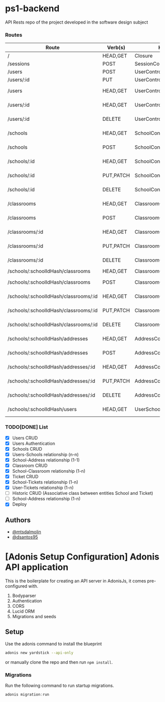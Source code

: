 # ps1-backend
API Rests repo of the project developed in the software design subject

### Routes
| Route        | Verb(s)   | Handler                  | Middleware      | Name            |
|--------------|-----------|--------------------------|-----------------|-----------------|
| /            | HEAD,GET  | Closure                  |                 | /               |
| /sessions    | POST      | SessionController.create |                 | /sessions       |
| /users       | POST      | UserController.store     |                 | /users          |
| /users/:id   | PUT       | UserController.update    |                 | /users/:id      |
| /users       | HEAD,GET  | UserController.index     | auth,is:(admin) | users.index     |
| /users/:id   | HEAD,GET  | UserController.show      | auth,is:(admin) | users.show      |
| /users/:id   | DELETE    | UserController.destroy   | auth,is:(admin) | users.destroy   |
| /schools     | HEAD,GET  | SchoolController.index   | auth,is:(admin) | schools.index   |
| /schools     | POST      | SchoolController.store   | auth,is:(admin) | schools.store   |
| /schools/:id | HEAD,GET  | SchoolController.show    | auth,is:(admin) | schools.show    |
| /schools/:id | PUT,PATCH | SchoolController.update  | auth,is:(admin) | schools.update  |
| /schools/:id | DELETE    | SchoolController.destroy | auth,is:(admin) | schools.destroy |
| /classrooms  | HEAD,GET  | ClassroomController.index      |  auth,is:(admin)   | classrooms.index  |
| /classrooms  | POST      | ClassroomController.store      |  auth,is:(admin)   | classrooms.store  |
| /classrooms/:id | HEAD,GET  | ClassroomController.show    |  auth,is:(admin)   | classrooms.show  |
| /classrooms/:id | PUT,PATCH | ClassroomController.update  |  auth,is:(admin)   | classrooms.update  |
| /classrooms/:id | DELETE    | ClassroomController.destroy |  auth,is:(admin)   | classrooms.destroy  |
| /schools/:schoolIdHash/classrooms | HEAD,GET  | ClassroomController.index | auth | /schools/:schoolIdHash/classrooms |
| /schools/:schoolIdHash/classrooms | POST      | ClassroomController.store | auth,is:(admin) | :schoolIdHash/classrooms.store |
| /schools/:schoolIdHash/classrooms/:id | HEAD,GET  | ClassroomController.show | auth,is:(admin) | :schoolIdHash/classrooms.show |
| /schools/:schoolIdHash/classrooms/:id | PUT,PATCH | ClassroomController.update  | auth,is:(admin) | :schoolIdHash/classrooms.update  |
| /schools/:schoolIdHash/classrooms/:id | DELETE    | ClassroomController.destroy | auth,is:(admin) | :schoolIdHash/classrooms.destroy |
| /schools/:schoolIdHash/addresses      | HEAD,GET  | AddressController.index     | auth,is:(admin) | :schoolIdHash/addresses.index    |
| /schools/:schoolIdHash/addresses      | POST      | AddressController.store     | auth,is:(admin) | :schoolIdHash/addresses.store    |
| /schools/:schoolIdHash/addresses/:id  | HEAD,GET  | AddressController.show      | auth,is:(admin) | :schoolIdHash/addresses.show     |
| /schools/:schoolIdHash/addresses/:id  | PUT,PATCH | AddressController.update    | auth,is:(admin) | :schoolIdHash/addresses.update   |
| /schools/:schoolIdHash/addresses/:id  | DELETE    | AddressController.destroy   | auth,is:(admin) | :schoolIdHash/addresses.destroy  |
| /schools/:schoolIdHash/users          | HEAD,GET  | UserSchoolController.show   | auth,is:(admin) | /:schoolIdHash/users             |

### TODO[DONE] List
- [x] Users CRUD
- [x] Users Authentication
- [x] Schools CRUD
- [x] Users-Schools relationship (n-n)
- [x] School-Address relationship (1-1)
- [x] Classroom CRUD
- [x] School-Classroom relationship (1-n)
- [x] Ticket CRUD
- [x] School-Tickets relationship (1-n)
- [x] User-Tickets relationship (1-n)
- [ ] Historic CRUD (Associative class between entities School and Ticket)
- [ ] School-Address relationship (1-n)
- [x] Deploy

## Authors
- [@mtsdalmolin](https://github.com/mtsdalmolin)
- [@dsantos95](https://github.com/dsantos95)

# [Adonis Setup Configuration] Adonis API application

This is the boilerplate for creating an API server in AdonisJs, it comes pre-configured with.

1. Bodyparser
2. Authentication
3. CORS
4. Lucid ORM
5. Migrations and seeds

## Setup

Use the adonis command to install the blueprint

```bash
adonis new yardstick --api-only
```

or manually clone the repo and then run `npm install`.


### Migrations

Run the following command to run startup migrations.

```js
adonis migration:run
```
